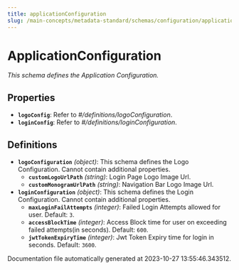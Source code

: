 ```yaml
---
title: applicationConfiguration
slug: /main-concepts/metadata-standard/schemas/configuration/applicationconfiguration
---
```


# ApplicationConfiguration

*This schema defines the Application Configuration.*

## Properties

- **`logoConfig`**: Refer to *#/definitions/logoConfiguration*.
- **`loginConfig`**: Refer to *#/definitions/loginConfiguration*.
## Definitions

- **`logoConfiguration`** *(object)*: This schema defines the Logo Configuration. Cannot contain additional properties.
  - **`customLogoUrlPath`** *(string)*: Login Page Logo Image Url.
  - **`customMonogramUrlPath`** *(string)*: Navigation Bar Logo Image Url.
- **`loginConfiguration`** *(object)*: This schema defines the Login Configuration. Cannot contain additional properties.
  - **`maxLoginFailAttempts`** *(integer)*: Failed Login Attempts allowed for user. Default: `3`.
  - **`accessBlockTime`** *(integer)*: Access Block time for user on exceeding failed attempts(in seconds). Default: `600`.
  - **`jwtTokenExpiryTime`** *(integer)*: Jwt Token Expiry time for login in seconds. Default: `3600`.


Documentation file automatically generated at 2023-10-27 13:55:46.343512.
